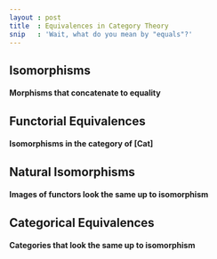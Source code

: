 ```yaml
---
layout : post
title  : Equivalences in Category Theory
snip   : 'Wait, what do you mean by "equals"?'
---
```


## Isomorphisms
#### Morphisms that concatenate to equality

## Functorial Equivalences
#### Isomorphisms in the category of [Cat]

## Natural Isomorphisms
#### Images of functors look the same up to isomorphism

## Categorical Equivalences
#### Categories that look the same up to isomorphism
